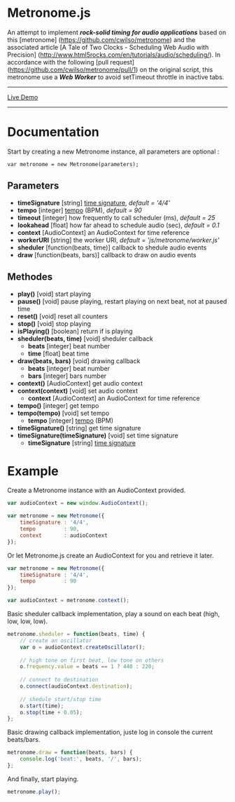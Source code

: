 Metronome.js
============
An attempt to implement ***rock-solid timing for audio applications*** based on this [metronome] (https://github.com/cwilso/metronome) and the associated article [A Tale of Two Clocks - Scheduling Web Audio with Precision] (http://www.html5rocks.com/en/tutorials/audio/scheduling/). 
In accordance with the following [pull request] (https://github.com/cwilso/metronome/pull/1) on the original script, this metronome use a ***Web Worker*** to avoid setTimeout throttle in inactive tabs.



---

[Live Demo](http://www.onlfait.ch/Metronome.js/)

---

Documentation
=============
Start by creating a new Metronome instance, all parameters are optional :

`var metronome = new Metronome(parameters);`

Parameters
----------
- **timeSignature** [string] [time signature](http://en.wikipedia.org/wiki/Time_signature), _default = '4/4'_
- **tempo** [integer] [tempo](http://en.wikipedia.org/wiki/Tempo) (BPM), _default = 90_
- **timeout** [integer] how frequently to call scheduler (ms), _default = 25_
- **lookahead** [float] how far ahead to schedule audio (sec), _default = 0.1_
- **context** [AudioContext] an AudioContext for time reference
- **workerURI** [string] the worker URI, _default = 'js/metronome/worker.js'_
- **sheduler** [function(beats, time)] callback to shedule audio events
- **draw** [function(beats, bars)] callback to draw on audio events

Methodes
--------
- **play()** [void] start playing
- **pause()** [void] pause playing, restart playing on next beat, not at paused time
- **reset()** [void] reset all counters
- **stop()** [void] stop playing
- **isPlaying()** [boolean] return if is playing
- **sheduler(beats, time)** [void] sheduler callback
  - **beats** [integer] beat number
  - **time** [float] beat time
- **draw(beats, bars)** [void] drawing callback
  - **beats** [integer] beat number
  - **bars** [integer] bars number
- **context()** [AudioContext] get audio context
- **context(context)** [void] set audio context
  - **context** [AudioContext] an AudioContext for time reference
- **tempo()** [integer] get tempo
- **tempo(tempo)** [void] set tempo
  - **tempo** [integer] [tempo](http://en.wikipedia.org/wiki/Tempo) (BPM)
- **timeSignature()** [string] get time signature
- **timeSignature(timeSignature)** [void] set time signature
  - **timeSignature** [string] [time signature](http://en.wikipedia.org/wiki/Time_signature)

Example
======
Create a Metronome instance with an AudioContext provided.
```javascript
var audioContext = new window.AudioContext();
```
```javascript
var metronome = new Metronome({
    timeSignature : '4/4',
    tempo         : 90,
    context       : audioContext
});
```

Or let Metronome.js create an AudioContext for you and retrieve it later.
```javascript
var metronome = new Metronome({
    timeSignature : '4/4',
    tempo         : 90
});

var audioContext = metronome.context();
```

Basic sheduler callback implementation, play a sound on each beat (high, low, low, low).
```javascript
metronome.sheduler = function(beats, time) { 
    // create an oscillator
    var o = audioContext.createOscillator();
    
    // high tone on first beat, low tone on others
    o.frequency.value = beats == 1 ? 440 : 220;
    
    // connect to destination
    o.connect(audioContext.destination);
    
    // shedule start/stop time
    o.start(time);
    o.stop(time + 0.05);
};
```

Basic drawing callback implementation, juste log in console the current beats/bars.
```javascript
metronome.draw = function(beats, bars) {
    console.log('beat:', beats, '/', bars);
};
```

And finally, start playing.
```javascript
metronome.play();
```
